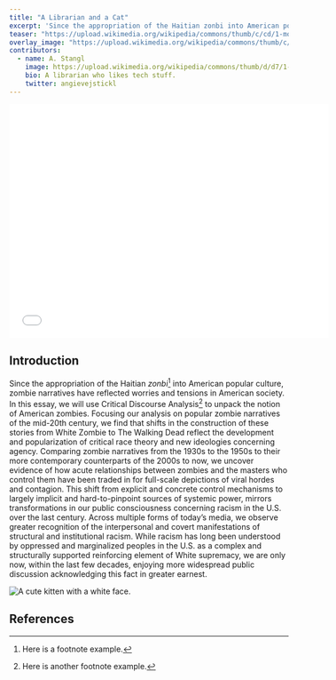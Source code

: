 ```yaml
---
title: "A Librarian and a Cat"
excerpt: 'Since the appropriation of the Haitian zonbi into American popular culture, zombie narratives have reflected worries and tensions in American society.'
teaser: "https://upload.wikimedia.org/wikipedia/commons/thumb/c/cd/1-month-old_kitten_43.jpg/640px-1-month-old_kitten_43.jpg"
overlay_image: "https://upload.wikimedia.org/wikipedia/commons/thumb/c/cd/1-month-old_kitten_43.jpg/640px-1-month-old_kitten_43.jpg"
contributors:
  - name: A. Stangl
    image: https://upload.wikimedia.org/wikipedia/commons/thumb/d/d7/1-month-old_kitten_35.jpg/320px-1-month-old_kitten_35.jpg
    bio: A librarian who likes tech stuff. 
    twitter: angievejstickl
---
```



<iframe src="//slides.com/megangrady/deck/embed" width="576" height="420" scrolling="no" frameborder="0" webkitallowfullscreen mozallowfullscreen allowfullscreen></iframe>


## Introduction

Since the appropriation of the Haitian *zonbi*[^1] into American popular culture, zombie narratives have reflected worries and tensions in American society. In this essay, we will use Critical Discourse Analysis[^2] to unpack the notion of American zombies. Focusing our analysis on popular zombie narratives of the mid-20th century, we find that shifts in the construction of these stories from White Zombie to The Walking Dead reflect the development and popularization of critical race theory and new ideologies concerning agency. Comparing zombie narratives from the 1930s to the 1950s to their more contemporary counterparts of the 2000s to now, we uncover evidence of how acute relationships between zombies and the masters who control them have been traded in for full-scale depictions of viral hordes and contagion. This shift from explicit and concrete control mechanisms to largely implicit and hard-to-pinpoint sources of systemic power, mirrors transformations in our public consciousness concerning racism in the U.S. over the last century. Across multiple forms of today’s media, we observe greater recognition of the interpersonal and covert manifestations of structural and institutional racism. While racism has long been understood by oppressed and marginalized peoples in the U.S. as a complex and structurally supported reinforcing element of White supremacy, we are only now, within the last few decades, enjoying more widespread public discussion acknowledging this fact in greater earnest.

![A cute kitten with a white face.](https://upload.wikimedia.org/wikipedia/commons/thumb/d/d7/1-month-old_kitten_35.jpg/320px-1-month-old_kitten_35.jpg)

## References

[^1]: Here is a footnote example.
[^2]: Here is another footnote example.
